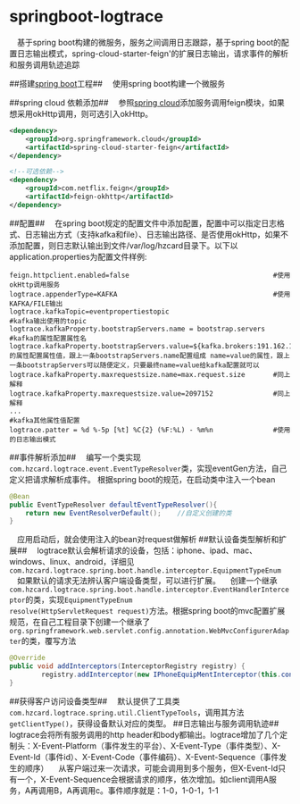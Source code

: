 # springboot-logtrace
&#8195;基于spring boot构建的微服务，服务之间调用日志跟踪，基于spring boot的配置日志输出模式，spring-cloud-starter-feign'的扩展日志输出，请求事件的解析和服务调用轨迹追踪

##搭建[spring boot](http://projects.spring.io/spring-boot/)工程##
&#8195;使用spring boot构建一个微服务

##spring cloud 依赖添加##
&#8195;参照[spring cloud](http://projects.spring.io/spring-cloud/)添加服务调用feign模块，如果想采用okHttp调用，则可选引入okHttp。
```xml
<dependency>
	<groupId>org.springframework.cloud</groupId>
	<artifactId>spring-cloud-starter-feign</artifactId>
</dependency>

<!--可选依赖-->
<dependency>
	<groupId>com.netflix.feign</groupId>
	<artifactId>feign-okhttp</artifactId>
</dependency>
```
##配置##
&#8195;在spring boot规定的配置文件中添加配置，配置中可以指定日志格式、日志输出方式（支持kafka和file）、日志输出路径、是否使用okHttp，如果不添加配置，则日志默认输出到文件/var/log/hzcard目录下。以下以application.properties为配置文件样例:
```properties
feign.httpclient.enabled=false                                    #使用okHttp调用服务
logtrace.appenderType=KAFKA                                       #使用KAFKA/FILE输出
logtrace.kafkaTopic=eventpropertiestopic                          #kafka输出使用的topic
logtrace.kafkaProperty.bootstrapServers.name = bootstrap.servers  #kafka的属性配置属性名
logtrace.kafkaProperty.bootstrapServers.value=${kafka.brokers:191.162.102.208:9092}#kafka的属性配置属性值，跟上一条bootstrapServers.name配置组成 name=value的属性，跟上一条bootstrapServers可以随便定义，只要最终name=value给kafka配置就可以
logtrace.kafkaProperty.maxrequestsize.name=max.request.size       #同上解释
logtrace.kafkaProperty.maxrequestsize.value=2097152               #同上解释
...                                                               #kafka其他属性值配置
logtrace.patter = %d %-5p [%t] %C{2} (%F:%L) - %m%n               #使用的日志输出模式
```
##事件解析添加##
&#8195;编写一个类实现<code>com.hzcard.logtrace.event.EventTypeResolver</code>类，实现eventGen方法，自己定义把请求解析成事件。
根据spring boot的规范，在启动类中注入一个bean
```java
@Bean
public EventTypeResolver defaultEventTypeResolver(){
	return new EventResolverDefault();    //自定义创建的类
}
```
&#8195;应用启动后，就会使用注入的bean对request做解析
##默认设备类型解析和扩展##
&#8195;logtrace默认会解析请求的设备，包括：iphone、ipad、mac、windows、linux、android，详细见<code>com.hzcard.logtrace.spring.boot.handle.interceptor.EquipmentTypeEnum</code>
&#8195;如果默认的请求无法辨认客户端设备类型，可以进行扩展。
&#8195;创建一个继承<code>com.hzcard.logtrace.spring.boot.handle.interceptor.EventHandlerInterceptor</code>的类，实现<code>EquipmentTypeEnum resolve(HttpServletRequest request)</code>方法。根据spring boot的mvc配置扩展规范，在自己工程目录下创建一个继承了<code>org.springframework.web.servlet.config.annotation.WebMvcConfigurerAdapter</code>的类，覆写方法
```java
@Override
public void addInterceptors(InterceptorRegistry registry) {
    	registry.addInterceptor(new IPhoneEquipMentInterceptor(this.context));  //继承了EventHandlerInterceptor的类
}
```
##获得客户访问设备类型##
&#8195;默认提供了工具类<code>com.hzcard.logtrace.spring.util.ClientTypeTools</code>，调用其方法<code>getClientType()</code>，获得设备默认对应的类型。
##日志输出与服务调用轨迹##
&#8195;logtrace会将所有服务调用的http header和body都输出。logtrace增加了几个定制头：X-Event-Platform（事件发生的平台）、X-Event-Type（事件类型）、X-Event-Id（事件id）、X-Event-Code（事件编码）、X-Event-Sequence（事件发生的顺序）
&#8195;从客户端过来一次请求，可能会调用到多个服务，但X-Event-Id只有一个，X-Event-Sequence会根据请求的顺序，依次增加。如client调用A服务，A再调用B，A再调用c。事件顺序就是：1-0，1-0-1，1-1
